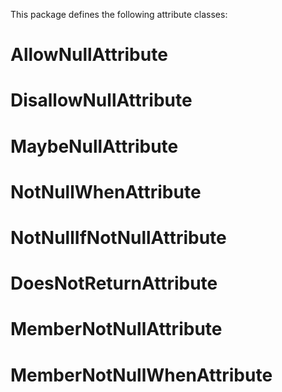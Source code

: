 ﻿This package defines the following attribute classes:

# AllowNullAttribute
# DisallowNullAttribute
# MaybeNullAttribute
# NotNullWhenAttribute
# NotNullIfNotNullAttribute
# DoesNotReturnAttribute
# MemberNotNullAttribute
# MemberNotNullWhenAttribute